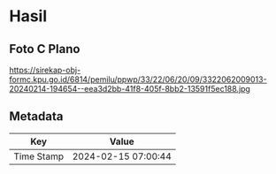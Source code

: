 # Hasil

## Foto C Plano

https://sirekap-obj-formc.kpu.go.id/6814/pemilu/ppwp/33/22/06/20/09/3322062009013-20240214-194654--eea3d2bb-41f8-405f-8bb2-13591f5ec188.jpg


## Metadata

| Key        | Value               |
| ---------- | ------------------- |
| Time Stamp | 2024-02-15 07:00:44 |



